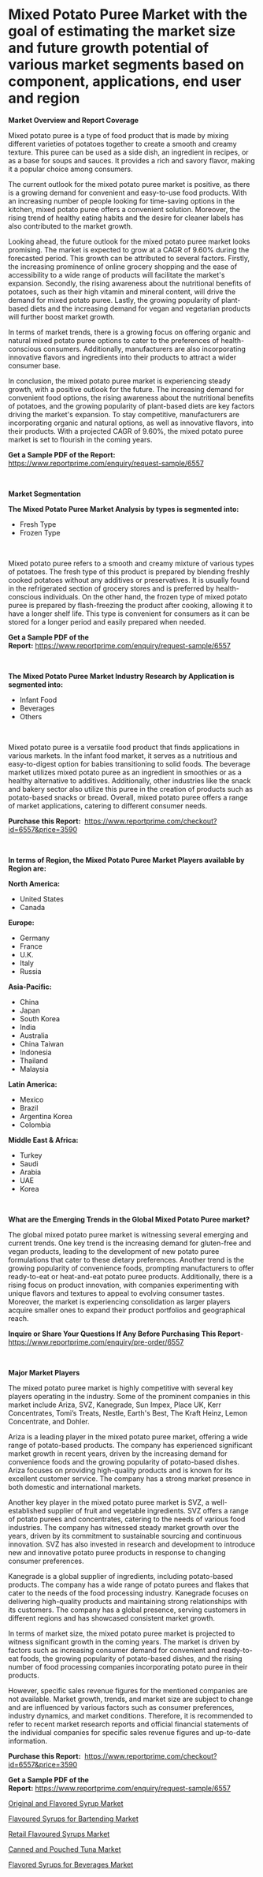 <p><h1>Mixed Potato Puree Market with the goal of estimating the market size and future growth potential of various market segments based on component, applications, end user and region</h1></p><p><strong>Market Overview and Report Coverage</strong></p>
<p><p>Mixed potato puree is a type of food product that is made by mixing different varieties of potatoes together to create a smooth and creamy texture. This puree can be used as a side dish, an ingredient in recipes, or as a base for soups and sauces. It provides a rich and savory flavor, making it a popular choice among consumers.</p><p>The current outlook for the mixed potato puree market is positive, as there is a growing demand for convenient and easy-to-use food products. With an increasing number of people looking for time-saving options in the kitchen, mixed potato puree offers a convenient solution. Moreover, the rising trend of healthy eating habits and the desire for cleaner labels has also contributed to the market growth.</p><p>Looking ahead, the future outlook for the mixed potato puree market looks promising. The market is expected to grow at a CAGR of 9.60% during the forecasted period. This growth can be attributed to several factors. Firstly, the increasing prominence of online grocery shopping and the ease of accessibility to a wide range of products will facilitate the market's expansion. Secondly, the rising awareness about the nutritional benefits of potatoes, such as their high vitamin and mineral content, will drive the demand for mixed potato puree. Lastly, the growing popularity of plant-based diets and the increasing demand for vegan and vegetarian products will further boost market growth.</p><p>In terms of market trends, there is a growing focus on offering organic and natural mixed potato puree options to cater to the preferences of health-conscious consumers. Additionally, manufacturers are also incorporating innovative flavors and ingredients into their products to attract a wider consumer base.</p><p>In conclusion, the mixed potato puree market is experiencing steady growth, with a positive outlook for the future. The increasing demand for convenient food options, the rising awareness about the nutritional benefits of potatoes, and the growing popularity of plant-based diets are key factors driving the market's expansion. To stay competitive, manufacturers are incorporating organic and natural options, as well as innovative flavors, into their products. With a projected CAGR of 9.60%, the mixed potato puree market is set to flourish in the coming years.</p></p>
<p><strong>Get a Sample PDF of the Report:</strong> <a href="https://www.reportprime.com/enquiry/request-sample/6557">https://www.reportprime.com/enquiry/request-sample/6557</a></p>
<p>&nbsp;</p>
<p><strong>Market Segmentation</strong></p>
<p><strong>The Mixed Potato Puree Market Analysis by types is segmented into:</strong></p>
<p><ul><li>Fresh Type</li><li>Frozen Type</li></ul></p>
<p>&nbsp;</p>
<p><p>Mixed potato puree refers to a smooth and creamy mixture of various types of potatoes. The fresh type of this product is prepared by blending freshly cooked potatoes without any additives or preservatives. It is usually found in the refrigerated section of grocery stores and is preferred by health-conscious individuals. On the other hand, the frozen type of mixed potato puree is prepared by flash-freezing the product after cooking, allowing it to have a longer shelf life. This type is convenient for consumers as it can be stored for a longer period and easily prepared when needed.</p></p>
<p><strong>Get a Sample PDF of the Report:</strong>&nbsp;<a href="https://www.reportprime.com/enquiry/request-sample/6557">https://www.reportprime.com/enquiry/request-sample/6557</a></p>
<p>&nbsp;</p>
<p><strong>The Mixed Potato Puree Market Industry Research by Application is segmented into:</strong></p>
<p><ul><li>Infant Food</li><li>Beverages</li><li>Others</li></ul></p>
<p>&nbsp;</p>
<p><p>Mixed potato puree is a versatile food product that finds applications in various markets. In the infant food market, it serves as a nutritious and easy-to-digest option for babies transitioning to solid foods. The beverage market utilizes mixed potato puree as an ingredient in smoothies or as a healthy alternative to additives. Additionally, other industries like the snack and bakery sector also utilize this puree in the creation of products such as potato-based snacks or bread. Overall, mixed potato puree offers a range of market applications, catering to different consumer needs.</p></p>
<p><strong>Purchase this Report:</strong>&nbsp; <a href="https://www.reportprime.com/checkout?id=6557&price=3590">https://www.reportprime.com/checkout?id=6557&price=3590</a></p>
<p>&nbsp;</p>
<p><strong>In terms of Region, the Mixed Potato Puree Market Players available by Region are:</strong></p>
<p>
    <p> <strong> North America: </strong>
        <ul>
            <li>United States</li>
            <li>Canada</li>
        </ul>
        </p> 
    <p> <strong> Europe: </strong>
        <ul>
            <li>Germany</li>
            <li>France</li>
            <li>U.K.</li>
            <li>Italy</li>
            <li>Russia</li>
        </ul>
        </p> 
    <p> <strong> Asia-Pacific: </strong>
        <ul>
            <li>China</li>
            <li>Japan</li>
            <li>South Korea</li>
            <li>India</li>
            <li>Australia</li>
            <li>China Taiwan</li>
            <li>Indonesia</li>
            <li>Thailand</li>
            <li>Malaysia</li>
        </ul>
        </p> 
    <p> <strong> Latin America: </strong>
        <ul>
            <li>Mexico</li>
            <li>Brazil</li>
            <li>Argentina Korea</li>
            <li>Colombia</li>
        </ul>
        </p> 
    <p> <strong> Middle East & Africa: </strong>
        <ul>
            <li>Turkey</li>
            <li>Saudi</li>
            <li>Arabia</li>
            <li>UAE</li>
            <li>Korea</li>
        </ul>
    </p>
    </p>
<p>&nbsp;</p>
<p><strong>What are the Emerging Trends in the Global Mixed Potato Puree market?</strong></p>
<p><p>The global mixed potato puree market is witnessing several emerging and current trends. One key trend is the increasing demand for gluten-free and vegan products, leading to the development of new potato puree formulations that cater to these dietary preferences. Another trend is the growing popularity of convenience foods, prompting manufacturers to offer ready-to-eat or heat-and-eat potato puree products. Additionally, there is a rising focus on product innovation, with companies experimenting with unique flavors and textures to appeal to evolving consumer tastes. Moreover, the market is experiencing consolidation as larger players acquire smaller ones to expand their product portfolios and geographical reach.</p></p>
<p><strong>Inquire or Share Your Questions If Any Before Purchasing This Report</strong>- <a href="https://www.reportprime.com/enquiry/pre-order/6557">https://www.reportprime.com/enquiry/pre-order/6557</a></p>
<p>&nbsp;</p>
<p><strong>Major Market Players</strong></p>
<p><p>The mixed potato puree market is highly competitive with several key players operating in the industry. Some of the prominent companies in this market include Ariza, SVZ, Kanegrade, Sun Impex, Place UK, Kerr Concentrates, Tomi’s Treats, Nestle, Earth's Best, The Kraft Heinz, Lemon Concentrate, and Dohler. </p><p>Ariza is a leading player in the mixed potato puree market, offering a wide range of potato-based products. The company has experienced significant market growth in recent years, driven by the increasing demand for convenience foods and the growing popularity of potato-based dishes. Ariza focuses on providing high-quality products and is known for its excellent customer service. The company has a strong market presence in both domestic and international markets.</p><p>Another key player in the mixed potato puree market is SVZ, a well-established supplier of fruit and vegetable ingredients. SVZ offers a range of potato purees and concentrates, catering to the needs of various food industries. The company has witnessed steady market growth over the years, driven by its commitment to sustainable sourcing and continuous innovation. SVZ has also invested in research and development to introduce new and innovative potato puree products in response to changing consumer preferences.</p><p>Kanegrade is a global supplier of ingredients, including potato-based products. The company has a wide range of potato purees and flakes that cater to the needs of the food processing industry. Kanegrade focuses on delivering high-quality products and maintaining strong relationships with its customers. The company has a global presence, serving customers in different regions and has showcased consistent market growth.</p><p>In terms of market size, the mixed potato puree market is projected to witness significant growth in the coming years. The market is driven by factors such as increasing consumer demand for convenient and ready-to-eat foods, the growing popularity of potato-based dishes, and the rising number of food processing companies incorporating potato puree in their products. </p><p>However, specific sales revenue figures for the mentioned companies are not available. Market growth, trends, and market size are subject to change and are influenced by various factors such as consumer preferences, industry dynamics, and market conditions. Therefore, it is recommended to refer to recent market research reports and official financial statements of the individual companies for specific sales revenue figures and up-to-date information.</p></p>
<p><strong>Purchase this Report:</strong>&nbsp;&nbsp;<a href="https://www.reportprime.com/checkout?id=6557&price=3590">https://www.reportprime.com/checkout?id=6557&price=3590</a></p>
<p></p>
<p><strong>Get a Sample PDF of the Report:</strong>&nbsp;<a href="https://www.reportprime.com/enquiry/request-sample/6557">https://www.reportprime.com/enquiry/request-sample/6557</a></p>
<p><p><a href="https://github.com/rahu1503/Market-Research-Report-List-2/blob/main/original-and-flavored-syrup-market.md">Original and Flavored Syrup Market</a></p><p><a href="https://github.com/ambrozg/Market-Research-Report-List-2/blob/main/flavoured-syrups-for-bartending-market.md">Flavoured Syrups for Bartending Market</a></p><p><a href="https://github.com/gshchiplitsov/Market-Research-Report-List-2/blob/main/retail-flavoured-syrups-market.md">Retail Flavoured Syrups Market</a></p><p><a href="https://github.com/rahu1501/Market-Research-Report-List-2/blob/main/canned-and-pouched-tuna-market.md">Canned and Pouched Tuna Market</a></p><p><a href="https://github.com/dzharov81/Market-Research-Report-List-2/blob/main/flavored-syrups-for-beverages-market.md">Flavored Syrups for Beverages Market</a></p></p>